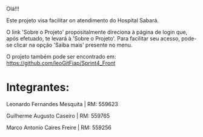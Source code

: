 Olá!!!

Este projeto visa facilitar on atendimento do Hospital Sabará.

O link 'Sobre o Projeto' propositalmente direciona à página de login que, após efetuado, te levará à 'Sobre o Projeto'.
Para facilitar seu acesso, pode-se clicar na opção 'Saiba mais' presente no menu.

O projeto também pode ser encontrado em: https://github.com/leoGitFiap/Sprint4_Front

# Integrantes:

Leonardo Fernandes Mesquita | RM: 559623

Guilherme Augusto Caseiro | RM: 559765

Marco Antonio Caires Freire | RM: 559256